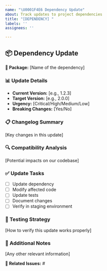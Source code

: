 ```yaml
---
name: "\U0001F4E6 Dependency Update"
about: Track updates to project dependencies
title: "[DEPENDENCY] "
labels: ''
assignees: ''

---
```


## 📦 Dependency Update

**🎯 Package:** [Name of the dependency]

### 📊 Update Details

- **Current Version:** [e.g., 1.2.3]
- **Target Version:** [e.g., 2.0.0]
- **Urgency:** [Critical/High/Medium/Low]
- **Breaking Changes:** [Yes/No]

### 📋 Changelog Summary

[Key changes in this update]

### 🔍 Compatibility Analysis

[Potential impacts on our codebase]

### ✅ Update Tasks

- [ ] Update dependency
- [ ] Modify affected code
- [ ] Update tests
- [ ] Document changes
- [ ] Verify in staging environment

### 🧪 Testing Strategy

[How to verify this update works properly]

### 📝 Additional Notes

[Any other relevant information]

**🔗 Related Issues:** #
